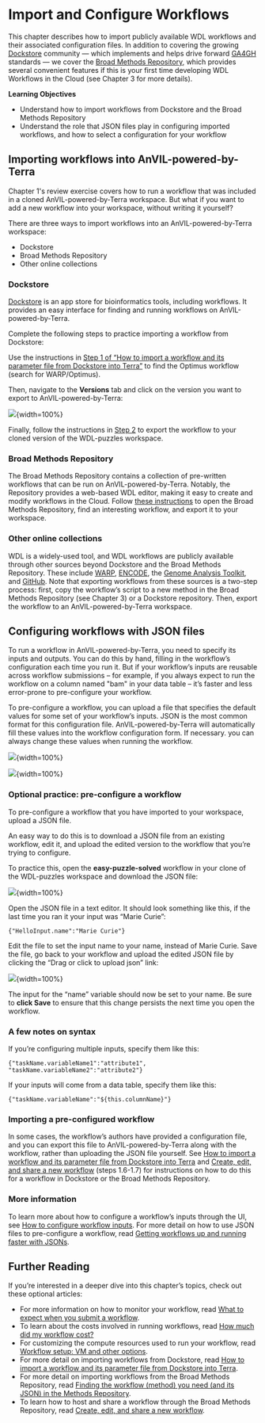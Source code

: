 

# Import and Configure Workflows

This chapter describes how to import publicly available WDL workflows and their associated configuration files.
In addition to covering the growing [Dockstore](https://dockstore.org) community — which implements and helps drive forward [GA4GH](https://www.ga4gh.org) standards — we cover the [Broad Methods Repository](https://portal.firecloud.org/#methods), which provides several convenient features if this is your first time developing WDL Workflows in the Cloud (see Chapter 3 for more details).

**Learning Objectives**

- Understand how to import workflows from Dockstore and the Broad Methods Repository
- Understand the role that JSON files play in configuring imported workflows, and how to select a configuration for your workflow

## Importing workflows into AnVIL-powered-by-Terra

Chapter 1's review exercise covers how to run a workflow that was included in a cloned AnVIL-powered-by-Terra workspace. But what if you want to add a new workflow into your workspace, without writing it yourself?

There are three ways to import workflows into an AnVIL-powered-by-Terra workspace:

- Dockstore
- Broad Methods Repository
- Other online collections

### Dockstore

[Dockstore](https://dockstore.org) is an app store for bioinformatics tools, including workflows. It provides an easy interface for finding and running workflows on AnVIL-powered-by-Terra. 

Complete the following steps to practice importing a workflow from Dockstore:

Use the instructions in [Step 1 of “How to import a workflow and its parameter file from Dockstore into Terra”](https://support.terra.bio/hc/en-us/articles/360038137292#heading-1) to find the Optimus workflow (search for WARP/Optimus).

Then, navigate to the **Versions** tab and click on the version you want to export to AnVIL-powered-by-Terra:

![](02-import-configure_files/figure-docx//1o2XnuMbqWVLf4XrsXolIQ7ulfnMlpJlrUxN0Y8aLIVQ_g24c8ed805a1_1_5.png){width=100%}

Finally, follow the instructions in [Step 2](https://support.terra.bio/hc/en-us/articles/360038137292#heading-2) to export the workflow to your cloned version of the WDL-puzzles workspace.

### Broad Methods Repository

The Broad Methods Repository contains a collection of pre-written workflows that can be run on AnVIL-powered-by-Terra. Notably, the Repository provides a web-based WDL editor, making it easy to create and modify workflows in the Cloud. Follow [these instructions](https://support.terra.bio/hc/en-us/articles/360025674392-Finding-the-workflow-method-you-need-and-its-JSON-in-the-Methods-Repository) to open the Broad Methods Repository, find an interesting workflow, and export it to your workspace. 

### Other online collections

WDL is a widely-used tool, and WDL workflows are publicly available through other sources beyond Dockstore and the Broad Methods Repository. These include [WARP](https://broadinstitute.github.io/warp), [ENCODE](https://www.encodeproject.org/pipelines), the [Genome Analysis Toolkit](https://gatk.broadinstitute.org/hc/en-us), and [GitHub](https://github.com). Note that exporting workflows from these sources is a two-step process: first, copy the workflow’s script to a new method in the Broad Methods Repository (see Chapter 3) or a Dockstore repository. Then, export the workflow to an AnVIL-powered-by-Terra workspace.

## Configuring workflows with JSON files

To run a workflow in AnVIL-powered-by-Terra, you need to specify its inputs and outputs. You can do this by hand, filling in the workflow’s configuration each time you run it. But if your workflow’s inputs are reusable across workflow submissions – for example, if you always expect to run the workflow on a column named "bam" in your data table – it’s faster and less error-prone to pre-configure your workflow. 

To pre-configure a workflow, you can upload a file that specifies the default values for some set of your workflow’s inputs. JSON is the most common format for this configuration file. AnVIL-powered-by-Terra will automatically fill these values into the workflow configuration form. If necessary. you can always change these values when running the workflow. 

![](02-import-configure_files/figure-docx//1o2XnuMbqWVLf4XrsXolIQ7ulfnMlpJlrUxN0Y8aLIVQ_g24c8ed805a1_1_12.png){width=100%}

![](02-import-configure_files/figure-docx//1o2XnuMbqWVLf4XrsXolIQ7ulfnMlpJlrUxN0Y8aLIVQ_g24c8ed805a1_1_18.png){width=100%}

### Optional practice: pre-configure a workflow

To pre-configure a workflow that you have imported to your workspace, upload a JSON file.

An easy way to do this is to download a JSON file from an existing workflow, edit it, and upload the edited version to the workflow that you’re trying to configure.

To practice this, open the **easy-puzzle-solved** workflow in your clone of the WDL-puzzles workspace and download the JSON file:

![](02-import-configure_files/figure-docx//1o2XnuMbqWVLf4XrsXolIQ7ulfnMlpJlrUxN0Y8aLIVQ_g24c8ed805a1_1_24.png){width=100%}

Open the JSON file in a text editor. It should look something like this, if the last time you ran it your input was “Marie Curie”:

```
{"HelloInput.name":"Marie Curie"}
```

Edit the file to set the input name to your name, instead of Marie Curie. Save the file, go back to your workflow and upload the edited JSON file by clicking the “Drag or click to upload json” link:

![](02-import-configure_files/figure-docx//1o2XnuMbqWVLf4XrsXolIQ7ulfnMlpJlrUxN0Y8aLIVQ_g24c8ed805a1_1_30.png){width=100%}

The input for the “name” variable should now be set to your name. Be sure to **click Save** to ensure that this change persists the next time you open the workflow.

### A few notes on syntax

If you’re configuring multiple inputs, specify them like this:

```
{"taskName.variableName1":"attribute1", "taskName.variableName2":"attribute2"}
```

If your inputs will come from a data table, specify them like this:

```
{"taskName.variableName":"${this.columnName}"}
```

### Importing a pre-configured workflow

In some cases, the workflow’s authors have provided a configuration file, and you can export this file to AnVIL-powered-by-Terra along with the workflow, rather than uploading the JSON file yourself. See [How to import a workflow and its parameter file from Dockstore into Terra](https://support.terra.bio/hc/en-us/articles/360038137292) and [Create, edit, and share a new workflow](https://support.terra.bio/hc/en-us/articles/360031366091) (steps 1.6-1.7) for instructions on how to do this for a workflow in Dockstore or the Broad Methods Repository.

### More information

To learn more about how to configure a workflow’s inputs through the UI, see [How to configure workflow inputs](https://support.terra.bio/hc/en-us/articles/4415971884827). For more detail on how to use JSON files to pre-configure a workflow, read [Getting workflows up and running faster with JSONs](https://support.terra.bio/hc/en-us/articles/360027735471).

## Further Reading

If you’re interested in a deeper dive into this chapter’s topics, check out these optional articles:

- For more information on how to monitor your workflow, read [What to expect when you submit a workflow](https://support.terra.bio/hc/en-us/articles/7093972754971).
- To learn about the costs involved in running workflows, read [How much did my workflow cost?](https://support.terra.bio/hc/en-us/articles/360037862771)
- For customizing the compute resources used to run your workflow, read [Workflow setup: VM and other options](https://support.terra.bio/hc/en-us/articles/360026521831).
- For more detail on importing workflows from Dockstore, read [How to import a workflow and its parameter file from Dockstore into Terra](https://support.terra.bio/hc/en-us/articles/360038137292).
- For more detail on importing workflows from the Broad Methods Repository, read [Finding the workflow (method) you need (and its JSON) in the Methods Repository](https://support.terra.bio/hc/en-us/articles/360025674392).
- To learn how to host and share a workflow through the Broad Methods Repository, read [Create, edit, and share a new workflow](https://support.terra.bio/hc/en-us/articles/360031366091).
